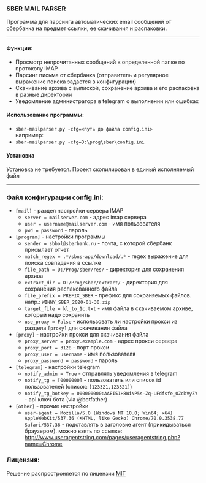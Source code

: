 ### **SBER MAIL PARSER**
Программа для парсинга автоматических email сообщений от сбербанка на предмет ссылки, ее скачивания и распаковки.

-----------  
#### Функции:
- Просмотр непрочитанных сообщений в определенной папке по протоколу IMAP
- Парсинг письма от сбербанка (отправитель и регулярное выражение поиска задается в конфигурации)
- Скачивание архива с выпиской, сохранение архива и его распаковка в разные директории
- Уведомление администратора в telegram о выполнении или ошибках

#### Использование программы:
- `sber-mailparser.py -cfg=<путь до файла config.ini>  `  
например:  
- `sber-mailparser.py -cfg=D:\prog\sber\config.ini ` 

#### Установка  
Установка не требуется. Проект скопилирован в единый исполняемый файл

------------------------
### Файл конфигурации config.ini:
- `[mail]` - раздел настройки сервера IMAP
    - `server = mailserver.com` - адрес imap сервера
    - `user = username@mailserver.com` - имя пользователя
    - `pwd = password` - пароль
- `[program]` - настройки программы
    - `sender = sbbol@sberbank.ru` - почта, с которой сбербанк присылает отчет
    - `match_regex = .*/sbns-app/download/.*` - regex выражение для поиска совпадения в ссылке
    - `file_path = D:/Prog/sber/res/` - директория для сохранения архива
    - `extract_dir = D:/Prog/sber/extract/` - директория для сохранения распакованного файла
    - `file_prefix = PREFIX_SBER` - префикс для сохраняемых файлов. напр.: `WINNY_SBER_2020-01-30.zip`
    - `target_file = kl_to_1c.txt` - имя файла в скачиваемом архиве, который надо сохранить
    - `use_proxy = False` - использовать ли настройки прокси из раздела `[proxy]` для скачивания файла
- `[proxy]` - настройки прокси для скачивания файла
    - `proxy_server = proxy.example.com` - адрес прокси сервера
    - `proxy_port = 3128` - порт прокси
    - `proxy_user = username` - имя пользователя
    - `proxy_password = password` - пароль
- `[telegram]` - настройки telegram
    - `notify_admin = True` - отправлять уведомления в telegram
    - `notify_tg = [0000000]` - пользователь или список id пользователей (список: `[123321,123321]`)
    - `notify_tg_botkey = 000000000:AAEI51H8WiNP5s-Zq-LFdfsfe_OZdbVyZY` - api ключ бота (via @botfather)
- `[other]` - прочие настройки
    - `user-agent = Mozilla/5.0 (Windows NT 10.0; Win64; x64) AppleWebKit/537.36 (KHTML, like Gecko) Chrome/70.0.3538.77 Safari/537.36` - подставлять в заголовке агент (прикидываться браузером). можно взять по ссылке: http://www.useragentstring.com/pages/useragentstring.php?name=Chrome

### Лицензия:
Решение распростроняется по лицензии [MIT](https://github.com/DEFNOX/sber-mailparser/blob/main/LICENSE)
